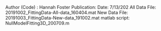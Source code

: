 Author (Code) : Hannah Foster
Publication: 
Date: 7/13/202
All Data File: 20191002_FittingData-All-data_160404.mat
New Data File: 20191003_FittingData-New-data_191002.mat
matlab script: NullModelFitting3D_200709.m
